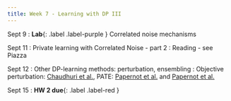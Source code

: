 ```yaml
---
title: Week 7 - Learning with DP III
---
```



Sept 9
: **Lab**{: .label .label-purple } Correlated noise mechanisms


Sept 11
: Private learning with Correlated Noise - part 2
  : Reading - see Piazza

Sept 12
: Other DP-learning methods: perturbation, ensembling
  : Objective perturbation: [Chaudhuri et al.](https://www.jmlr.org/papers/volume12/chaudhuri11a/chaudhuri11a.pdf), PATE: [Papernot et al.](https://arxiv.org/pdf/1610.05755) and  [Papernot et al.](https://arxiv.org/pdf/1802.08908)

Sept 15
: **HW 2 due**{: .label .label-red }
